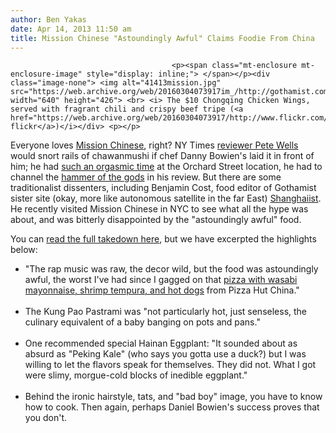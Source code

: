 ```yaml
---
author: Ben Yakas
date: Apr 14, 2013 11:50 am
title: Mission Chinese "Astoundingly Awful" Claims Foodie From China
---
```


	
										<p><span class="mt-enclosure mt-enclosure-image" style="display: inline;"> </span></p><div class="image-none"> <img alt="41413mission.jpg" src="https://web.archive.org/web/20160304073917im_/http://gothamist.com/attachments/byakas/41413mission.jpg" width="640" height="426"> <br> <i> The $10 Chongqing Chicken Wings, served with fragrant chili and crispy beef tripe (<a href="https://web.archive.org/web/20160304073917/http://www.flickr.com/photos/wallyg/7238023634/in/photostream/">wallyg&apos;s flickr</a>)</i></div> <p></p>

<p>Everyone loves <a href="https://web.archive.org/web/20160304073917/http://gothamist.com/2012/05/23/photos_sfs_much-loved_mission_chine.php#photo-1">Mission Chinese</a>, right? NY Times <a href="https://web.archive.org/web/20160304073917/http://www.nytimes.com/2012/12/26/dining/reviews/12-restaurant-triumphs-of-2012.html">reviewer Pete Wells</a> would snort rails of chawanmushi if chef Danny Bowien&apos;s laid it in front of him; he had <a href="https://web.archive.org/web/20160304073917/http://www.nytimes.com/2012/07/25/dining/reviews/mission-chinese-food-nyc-restaurant-review.html?pagewanted=all">such an orgasmic time</a> at the Orchard Street location, he had to channel the <a href="https://web.archive.org/web/20160304073917/http://en.wikipedia.org/wiki/Hammer_of_the_Gods_(book)">hammer of the gods</a> in his review. But there are some traditionalist dissenters, including Benjamin Cost, food editor of Gothamist sister site (okay, more like autonomous satellite in the far East) <a href="https://web.archive.org/web/20160304073917/http://shanghaiist.com/">Shanghaiist</a>. He recently visited Mission Chinese in NYC to see what all the hype was about, and was bitterly disappointed by the &quot;astoundingly awful&quot; food.</p>

<p>You can <a href="https://web.archive.org/web/20160304073917/http://shanghaiist.com/2013/04/11/mission_chinese_mission_failed.php">read the full takedown here</a>, but we have excerpted the highlights below:<br>
</p><ul>	<li>&quot;The rap music was raw, the decor wild, but the food was astoundingly awful, the worst I&apos;ve had since I gagged on that <a href="https://web.archive.org/web/20160304073917/http://shanghaiist.com/2013/02/11/review_of_pizza_huts_shrimp_tempura.php">pizza with wasabi mayonnaise, shrimp tempura, and hot dogs</a> from Pizza Hut China.&quot;</li><br>
	<li>The Kung Pao Pastrami was &quot;not particularly hot, just senseless, the culinary equivalent of a baby banging on pots and pans.&quot;</li><br>
	<li>One recommended special Hainan Eggplant: &quot;It sounded about as absurd as &quot;Peking Kale&quot; (who says you gotta use a duck?) but I was willing to let the flavors speak for themselves. They did not. What I got were slimy, morgue-cold blocks of inedible eggplant.&quot;</li><br>
	<li>Behind the ironic hairstyle, tats, and &quot;bad boy&quot; image, you have to know how to cook. Then again, perhaps Daniel Bowien&apos;s success proves that you don&apos;t.</li></ul><p></p>					
										
									
				